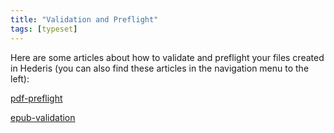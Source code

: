 ```yaml
---
title: "Validation and Preflight"
tags: [typeset]
---
```

 
<html><body><section data-type="chapter" class="hsecchapter" data-hederis-type="hsecchapter" id="intro-validation" data-pi-attrs="id: intro-validation; data-tags: typeset;" role="doc-chapter" data-tags="typeset" data-author-name=" " data-book-title=" " title="Validation and Preflight"><p class="hblkp" data-hederis-type="hblkp" id="puBFMjw5j">Here are some articles about how to validate and preflight your files created in Hederis (you can also find these articles in the navigation menu to the left): </p><p class="hblkp" data-hederis-type="hblkp" id="piLNXrCOY"><a href="{% link _docs/pdf-preflight.md %}" class="hspana" data-hederis-type="hspana" id="pt2oBS8hs">pdf-preflight</a></p><p class="hblkp" data-hederis-type="hblkp" id="pMHLmhNey"><a href="{% link _docs/epub-validation.md %}" class="hspana" data-hederis-type="hspana" id="pGA4n3C5T">epub-validation</a></p></section></body></html>
